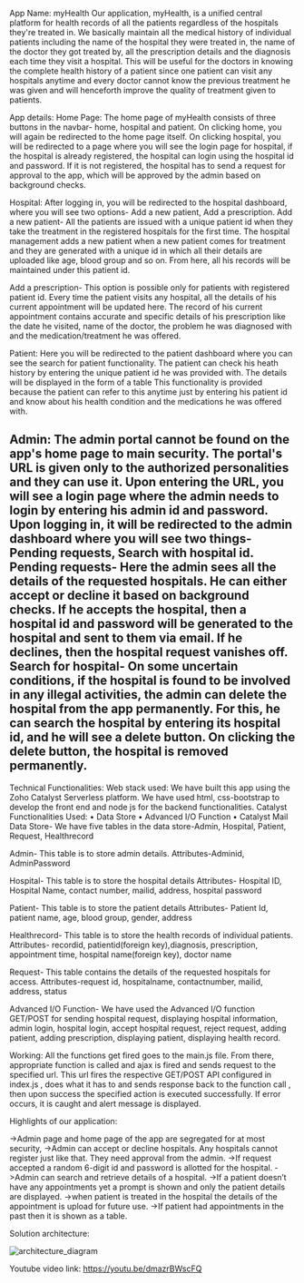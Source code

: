 App Name: myHealth
  Our application, myHealth, is a unified central platform for health records of all the patients regardless of the hospitals they're treated in. We basically maintain all the medical history of individual patients including the name of the hospital
they were treated in, the name of the doctor they got treated by, all the prescription details and the diagnosis each time they visit a hospital. This will be useful for the doctors in knowing the complete health history of a patient since one
patient can visit any hospitals anytime and every doctor cannot know the previous treatment he was given and will henceforth improve the quality of treatment given to patients. 

App details:
Home Page:
The home page of myHealth consists of three buttons in the navbar- home, hospital and patient. 
On clicking home, you will again be redirected to the home page itself.
On clicking hospital, you will be redirected to a page where you will see the login page for hospital, if the hospital is already registered, the hospital can login using the hospital id and password. If it is not registered, the hospital has to
send a request for approval to the app, which will be approved by the admin based on background checks. 

Hospital:
After logging in, you will be redirected to the hospital dashboard, where you will see two options- Add a new patient, Add a prescription.
Add a new patient- All the patients are issued with a unique patient id when they take the treatment in the registered hospitals for the first time. The hospital management adds a new patient when a new patient comes for treatment and they are generated with a unique id in which all their details are uploaded like age, blood group and so on. From here, all his records will be maintained under this patient id.

Add a prescription- This option is possible only for patients with registered patient id. Every time the patient visits any hospital, all the details of his current appointment will be updated here. The record of his current appointment contains accurate and specific details of his prescription like the date he visited, name of the doctor, the problem he was diagnosed with and the medication/treatment he was offered.

Patient:
Here you will be redirected to the patient dashboard where you can see the search for patient functionality. The patient can check his heath history by entering the unique patient id he was provided with. The details will be displayed in the form of a table
This functionality is provided because the patient can refer to this anytime just by entering his patient id and know about his health condition and the medications he was offered with.

Admin:
The admin portal cannot be found on the app's home page to main security. The portal's URL is given only to the authorized personalities and they can use it. Upon entering the URL, you will see a login page where the admin needs to login by entering his admin id and password. Upon logging in, it will be redirected to the admin dashboard where you will see two things-Pending requests, Search with hospital id.
Pending requests- Here the admin sees all the details of the requested hospitals. He can either accept or decline it based on background checks. If he accepts the hospital, then a hospital id and password will be generated to the hospital and sent to them via email.
If he declines, then the hospital request vanishes off.
Search for hospital- On some uncertain conditions, if the hospital is found to be involved in any illegal activities, the admin can delete the hospital from the app permanently. For this, he can search the hospital by entering its hospital id,
and he will see a delete button. On clicking the delete button, the hospital is removed permanently.
---------------------------------------------------------------------
Technical Functionalities:
 Web stack used:
   We have built this app using the Zoho Catalyst Serverless platform. We have used html, css-bootstrap to develop the front end and node js for the backend functionalities.
Catalyst Functionalities Used:
•	Data Store
•	Advanced I/O Function
•	Catalyst Mail 
Data Store- We have five tables in the data store-Admin, Hospital, Patient, Request, Healthrecord

Admin- This table is to store admin details.
Attributes-Adminid, AdminPassword

Hospital- This table is to store the hospital details
Attributes- Hospital ID, Hospital Name, contact number, mailid, address, hospital password

Patient- This table is to store the patient details
Attributes- Patient Id, patient name, age, blood group, gender, address

Healthrecord- This table is to store the health records of individual patients.
Attributes- recordid, patientid(foreign key),diagnosis, prescription, appointment time, hospital name(foreign key),
doctor name

Request- This table contains the details of the requested hospitals for access.
Attributes-request id, hospitalname, contactnumber, mailid, address, status

Advanced I/O Function-
    We have used the Advanced I/O function GET/POST for sending hospital request, displaying hospital information, admin login, hospital login, accept hospital request, reject request,
adding patient, adding prescription, displaying patient, displaying health record.


Working:
All the functions get fired goes to the main.js file. From there, appropriate function is called and ajax is fired and sends request to the specified url. This url fires the respective GET/POST API
configured in index.js , does what it has to and sends response back to the function call , then upon success the specified action is executed successfully. If error occurs, it is caught and alert message is displayed.


Highlights of our application:

->Admin page and home page of the app are segregated for at most security,
->Admin can accept or decline hospitals. Any hospitals cannot register just like that. They need approval from the admin.
->If request accepted a random 6-digit id and password is allotted for the hospital.
->Admin can search and retrieve details of a hospital.
->If a patient doesn’t have any appointments yet a prompt is shown and only the patient details are displayed.
->when patient is treated in the hospital the details of the appointment 	 is upload for future use.
->If patient had appointments in the past then it is shown as a table.


Solution architecture: 

![architecture_diagram](https://user-images.githubusercontent.com/75019244/192112630-974d4f50-ccb6-4104-abec-136626422e0f.png)


 
 Youtube video link:
 https://youtu.be/dmazrBWscFQ

